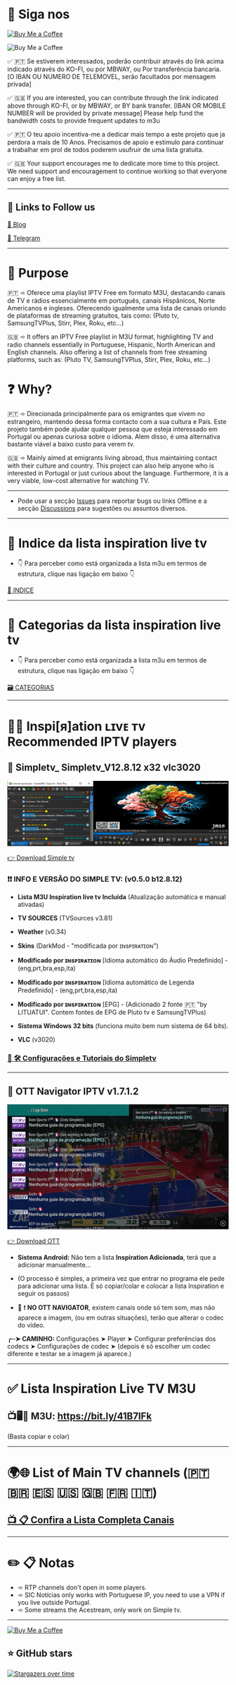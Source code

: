 # 🚩 Siga nos


<a href='https://ko-fi.com/R6R5SJ5L8' target='_blank'><img height='36' style='border:0px;height:36px;' src='https://storage.ko-fi.com/cdn/kofi2.png?v=3' border='0' alt='Buy Me a Coffee' /></a>

<img height='150' style='border:0px;height:150px;' src='https://jerrymoz.files.wordpress.com/2023/12/cafe.webp?w=200' border='0' alt='Buy Me a Coffee' /></a><img height='150' style='border:0px;height:150px;' src='https://jerrymoz.files.wordpress.com/2023/12/qr_forum.png?w=200' border='0' alt='' /></a><img height='150' style='border:0px;height:150px;' src='https://jerrymoz.files.wordpress.com/2023/12/qr_blog.png?w=200' border='0' alt='' /></a>

✅ 🇵🇹 Se estiverem interessados, poderão contribuir através do link acima indicado através do KO-FI, ou por MBWAY, ou Por transferência bancaria.
[O IBAN OU NUMERO DE TELEMOVEL, serão facultados por mensagem privada]

✅ 🇬🇧 If you are interested, you can contribute through the link indicated above through KO-FI, or by MBWAY, or BY bank transfer.
[IBAN OR MOBILE NUMBER will be provided by private message]
Please help fund the bandwidth costs to provide frequent updates to m3u

✅ 🇵🇹 O teu apoio incentiva-me a dedicar mais tempo a este projeto que ja perdora a mais de 10 Anos. Precisamos de apoio e estimulo para continuar a trabalhar em prol de todos poderem usufruir de uma lista gratuita.

✅ 🇬🇧 Your support encourages me to dedicate more time to this project. We need support and encouragement to continue working so that everyone can enjoy a free list.

---

## 🔗 Links to Follow us

[📌 Blog](https://jerrymoz.wordpress.com/)

[📌 Telegram](https://t.me/inspirationlivetv/)

---

# 🎯 Purpose

🇵🇹 ➾ Oferece uma playlist IPTV Free em formato M3U, destacando canais de TV e rádios essencialmente em português, canais Hispânicos, Norte Americanos e ingleses. Oferecendo igualmente uma lista de canais oriundo de plataformas de streaming gratuitos, tais como: (Pluto tv, SamsungTVPlus, Stirr, Plex, Roku, etc...)

🇬🇧 ➾ It offers an IPTV Free playlist in M3U format, highlighting TV and radio channels essentially in Portuguese, Hispanic, North American and English channels. Also offering a list of channels from free streaming platforms, such as: (Pluto TV, SamsungTVPlus, Stirr, Plex, Roku, etc...)

# ❓ Why?


🇵🇹 ➾ Direcionada principalmente para os emigrantes que vivem no estrangeiro, mantendo dessa forma contacto com a sua cultura e País. Este projeto também pode ajudar qualquer pessoa que esteja interessado em Portugal ou apenas curiosa sobre o idioma. Alem disso, é uma alternativa bastante viável a baixo custo para verem tv.

🇬🇧 ➾ Mainly aimed at emigrants living abroad, thus maintaining contact with their culture and country. This project can also help anyone who is interested in Portugal or just curious about the language. Furthermore, it is a very viable, low-cost alternative for watching TV.

---

* Pode usar a secção [Issues](https://github.com/inspirationlinks/m3u/issues) para reportar bugs ou links Offline e a secção [Discussions](https://github.com/inspirationlinks/m3u/discussions) para sugestões ou assuntos diversos.

---

# 🔔 Indice da lista inspiration live tv
* 👇 Para perceber como está organizada a lista m3u em termos de estrutura, clique nas ligação em baixo 👇

[📝 INDICE](https://github.com/inspirationlinks/m3u/blob/live/INFO.md#-indice--legendas)

---

# 🔔 Categorias da lista inspiration live tv
* 👇 Para perceber como está organizada a lista m3u em termos de estrutura, clique nas ligação em baixo 👇

[🗃️ CATEGORIAS](https://github.com/inspirationlinks/m3u/blob/live/INFO.md#%EF%B8%8F-categoriasgrupos)

---

# 👍🏻 Inspi[я]ation ʟɪvᴇ ᴛv Recommended IPTV players


## 🥇 Simpletv_ Simpletv_V12.8.12 x32 vlc3020

![SIMPLETV IPTV screenshot](/Logos/BannersSimple/simpletv1.png "SIMPLETV IPTV screenshot")

[👉 Download Simple tv](https://www.mediafire.com/file/3sxter03w6tflfm/simpleTV_V12.8.12_%2528x32_vlc3020%2529.7z/file)

### ❗❗ INFO E VERSÃO DO SIMPLE TV: (v0.5.0 b12.8.12) 

* <b>Lista M3U Inspiration live tv Incluída</b> (Atualização automática e manual ativadas)

* <b>TV SOURCES</b> (TVSources v3.81)

* <b>Weather</b> (v0.34)

* <b>Skins</b> (DarkMod - "modificada por ɪɴsᴘɪʀᴀᴛɪᴏɴ") 

* <b>Modificado por ɪɴsᴘɪʀᴀᴛɪᴏɴ</b> [Idioma automático do Áudio Predefinido] - (eng,prt,bra,esp,ita)

* <b>Modificado por ɪɴsᴘɪʀᴀᴛɪᴏɴ</b> [Idioma  automático de Legenda Predefinido] - (eng,prt,bra,esp,ita)

* <b>Modificado por ɪɴsᴘɪʀᴀᴛɪᴏɴ</b> [EPG] - (Adicionado 2 fonte 🇵🇹 "by LITUATUI". Contem fontes de EPG de Pluto tv e SamsungTVPlus)

* <b>Sistema Windows 32 bits</b> (funciona muito bem num sistema de 64 bits).

* <b>VLC</b> (v3020)


### [📢 🛠️ Configurações e Tutoriais do Simpletv](https://inspirationlinks.boards.net/board/16/simple-tv)

---

## 🥇 OTT Navigator IPTV v1.7.1.2 


![OTT Navigator screenshot](/Logos/ott.png "OTT Navigator screenshot")

[👉 Download OTT](https://www.mediafire.com/file/nh6mlatih0vrgjf/OTT_Navigator_v1.7.1.2_premium.apk/file)

* <b>Sistema Android:</b> Não tem a lista <b>Inspiration Adicionada</b>, terá que a adicionar manualmente...
* (O processo é simples, a primeira vez que entrar no programa ele pede para adicionar uma lista. É só copiar/colar e colocar a lista Inspiration e seguir os passos)

* 📢 ❗ <b>NO OTT NAVIGATOR</b>, existem canais onde só tem som, mas não aparece a imagem, (ou em outras situações), terão que alterar o codec do vídeo.

 <b>╭─➤ CAMINHO:</b> Configurações ➤ Player ➤ Configurar preferências dos codecs ➤ Configurações de codec ➤ (depois é só escolher um codec diferente e testar se a imagem já aparece.)

---

# ✅ Lista Inspiration Live TV M3U

## **📺🖥️📱 M3U**: <https://bit.ly/41B7IFk>
(Basta copiar e colar)

---

# 🌍🌐 List of Main TV channels (🇵🇹 🇧🇷 🇪🇸 🇺🇸 🇬🇧 🇫🇷 🇮🇹)

## [📺 📋 Confira a Lista Completa Canais](https://pastebin.com/raw/hjJK1cYD)

---

# ✏️ 📋 Notas

* ➾ RTP channels don't open in some players.
* ➾ SIC Notícias only works with Portuguese IP, you need to use a VPN if you live outside Portugal.
* ➾ Some streams the Acestream, only work on Simple tv.

---

<a href='https://ko-fi.com/R6R5SJ5L8' target='_blank'><img height='36' style='border:0px;height:36px;' src='https://storage.ko-fi.com/cdn/kofi2.png?v=3' border='0' alt='Buy Me a Coffee' /></a>

## ⭐ GitHub stars
[![Stargazers over time](https://starchart.cc/inspirationlinks/lista-tuga.svg)](https://starchart.cc/inspirationlinks/lista-tuga)
